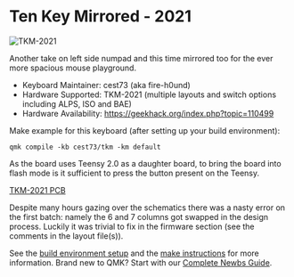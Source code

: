 # Ten Key Mirrored - 2021

![TKM-2021](https://imgur.com/AlvRk1z.jpg)


Another take on left side numpad and this time mirrored too for the ever more spacious mouse playground.


* Keyboard Maintainer: cest73 (aka fire-h0und)
* Hardware Supported: TKM-2021 (multiple layouts and switch options including ALPS, ISO and BAE)
* Hardware Availability: https://geekhack.org/index.php?topic=110499


Make example for this keyboard (after setting up your build environment):

    qmk compile -kb cest73/tkm -km default

As the board uses Teensy 2.0 as a daughter board, to bring the board into flash mode is it sufficient to press the button present on the Teensy.

[TKM-2021 PCB](https://geekhack.org/index.php?action=dlattach;topic=110499.0;attach=268641;image)

Despite many hours gazing over the schematics there was a nasty error on the first batch: namely the 6 and 7 columns got swapped in the design process. Luckily it was trivial to fix in the firmware section (see the comments in the layout file(s)).

See the [build environment setup](https://docs.qmk.fm/#/getting_started_build_tools) and the [make instructions](https://docs.qmk.fm/#/getting_started_make_guide) for more information. Brand new to QMK? Start with our [Complete Newbs Guide](https://docs.qmk.fm/#/newbs).

